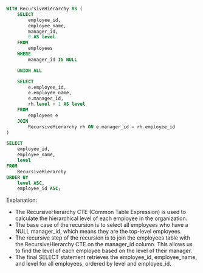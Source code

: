 ```sql
WITH RecursiveHierarchy AS (
    SELECT
        employee_id,
        employee_name,
        manager_id,
        0 AS level
    FROM
        employees
    WHERE
        manager_id IS NULL

    UNION ALL

    SELECT
        e.employee_id,
        e.employee_name,
        e.manager_id,
        rh.level + 1 AS level
    FROM
        employees e
    JOIN
        RecursiveHierarchy rh ON e.manager_id = rh.employee_id
)

SELECT
    employee_id,
    employee_name,
    level
FROM
    RecursiveHierarchy
ORDER BY
    level ASC,
    employee_id ASC;
```

Explanation:

* The RecursiveHierarchy CTE (Common Table Expression) is used to calculate the hierarchical level of each employee in the organization.
* The base case of the recursion is to select all employees who have a NULL manager_id, which means they are the top-level employees.
* The recursive step of the recursion is to join the employees table with the RecursiveHierarchy CTE on the manager_id column. This allows us to find the level of each employee based on the level of their manager.
* The final SELECT statement retrieves the employee_id, employee_name, and level for all employees, ordered by level and employee_id.